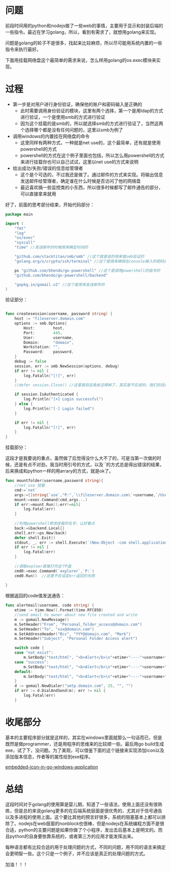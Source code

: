 # 问题

前段时间用的python和nodejs做了一些web的事情，主要用于显示和封装后端的一些指令。最近在学习golang，所以，看到有需求了，就想用golang来实现。

问题是golang的轮子不是很多，找起来比较麻烦，所以尽可能用系统内置的一些指令来执行最好。

下面用挂载网络盘这个最简单的需求来说，怎么样用golang的os.exec模块来实现。



# 过程

- 第一步是对用户进行身份验证，确保他的账户和密码输入是正确的
  - 此时需要调用身份验证的模块，这里有两个选择，第一个是用ldap的方式进行验证，一个是使用smb的方式进行验证
  - 因为这个挂载的是smb的，所以就选择smb的方式进行验证了，当然这两个选择哪个都是没有任何问题的，这里以smb为例了
- 调用windows的内置挂在网络盘的命令
  - 这里同样有两种方式，一种就是net use的，这个最简单，还有就是使用powershell的方式
  - powershell的方式在这个例子里面也包括，所以怎么用powershell的方式来进行挂载你也可以自己试试，这里以net use的方式来说明
- 给出成功/失败/错误的信息给管理者
  - 这个是个可选的，不过我还是做了。通过邮件的方式来实现。将输出信息发送邮件给管理者，确定谁在什么时候是否访问了他的网络盘
  - 最近喜欢搞一些监控类的小东西，所以很多时候都写了邮件通告的部分，可以直接拿来就用

好了，前面的思考部分结束，开始代码部分：

```go
package main

import (
	"fmt"
	"log"
	"os/exec"
	"syscall"
	"time" //发送邮件的时候用来确定时间的

	"github.com/stacktitan/smb/smb" //这个就是说的用来做smb验证的
	"golang.org/x/crypto/ssh/terminal" //这个是用来确保在console输入的密码安全的

	ps "github.com/bhendo/go-powershell" //这个是调用powershell的指令的
	"github.com/bhendo/go-powershell/backend"

	"gopkg.in/gomail.v2" //这个是用来发送邮件的
)
```



验证部分：

```go

func createsession(username, password string) {
	host := "fileserver.domain.com"
	options := smb.Options{
		Host:        host,
		Port:        445,
		User:        username,
		Domain:      "domain",
		Workstation: "",
		Password:    password,
	}
	debug := false
	session, err := smb.NewSession(options, debug)
	if err != nil {
		log.Fatalln("[!]", err)
	}
	//defer session.Close() //这里我将这条给注释掉了，其实是不应该的。我们的目的仅仅是验证用户名和密码，并不需要做其他的事情。

	if session.IsAuthenticated {
		log.Println("[+] Login successful")
	} else {
		log.Println("[-] Login failed")
	}

	if err != nil {
		log.Fatalln("[!]", err)
	}
}
```

挂载部分：

这段才是我要说的重点，虽然做了后觉得没什么大不了的，可是当第一次做的时候，还是有点不对劲，我当时用引号的方式，以及``的方式总是得出错误的结果，后来换成和python一样的用arrary的方式，就是ok了。

```go
func mountfolder(username,password string){
    //net use 挂载
    cmd:=`net`
    args:=[]string{`use`,"P:",`\\fileserver.domain.com\`+username,`/User:`+`domain\`+username,password}
    mount:=exec.Command(cmd,args...)
    if err:=mount.Run();err!=nil{
        log.Fatal(err)
    }
    
    //利用powershell修改挂载的名字，让好看点
    back:=&backend.Local{}
    shell,err:=ps.New(back)
    defer shell.Exit()
    stdout, _, err := shell.Execute(`(New-Object -com shell.application).namespace('P:').self.name='Personal'`)
	if err != nil {
		log.Fatal(err)
	}
    
    //调取exploer直接打开这个P盘
    cmd0:=exec.Command(`explorer`,`P:`)
    cmd0.Run()  //这里不在设定err返回的东西
    
}
```

根据返回的code值发送通告：

```go
func alertmail(username, code string) {
	etime := time.Now().Format(time.RFC850)
	//send email to owner about new file created and write
	m := gomail.NewMessage()
	m.SetHeader("From", "Personal_folder_access@domain.com")
	m.SetHeader("To", "xxx@domain.com")
	m.SetAddressHeader("Bcc", "YYY@domain.com", "Mark")
	m.SetHeader("Subject", "Personal Folder Access alert")

	switch code {
	case "not exist":
		m.SetBody("text/html", "<b>Alert</b>\n"+etime+"----"+username+"---"+"Personal Folder does not exist!")
	case "success":
		m.SetBody("text/html", "<b>Alert</b>\n"+etime+"----"+username+"---"+"Access the Personal Folder")
	default:
		m.SetBody("text/html", "<b>Alert</b>\n"+etime+"----"+username+"---"+"try to access the personl folder")
	}
	d := gomail.NewDialer("smtp.domain.com", 25, "", "")
	if err := d.DialAndSend(m); err != nil {
		log.Fatal(err)
	}
```

# 收尾部分

基本的主要程序部分就是这样的，其实在windows里面就那么一句话而已，但是既然是做programmer，还是用程序的思维来的比较顺一些。最后用go build生成exe，试了下，没问题。为了美观，可以借鉴下面的这个链接来实现添加icon以及添加版本信息，作者等的属性给到exe程序。

[embedded-icon-in-go-windows-application](https://xuri.me/2016/06/15/embedded-icon-in-go-windows-application.html)

# 总结

这段时间对于golang的使用算是婴儿期，知道了一些语法，使用上面还没有很熟练，但是总的来说golang更多的在后端系统层面是很优秀的，尤其对于信号通告以及多进程的使用上面。这个要比其他的预言好很多，系统的阻塞基本上都可以排除了。nodejs在web层面的nonblock也很棒，但是nodejs在系统编程方面不是很合适，python的主要问题是如果你做了个小程序，发出去后基本上是明文的。而且python的自身要依靠系统的，或者第三方的应用才能发挥出来。

每种语言都有比较合适的用于处理问题的方式，不同的问题，用不同的语言来搞定会更明智一些。这个只是一个例子，并不应该是真正的处理问题的方式。

加油！！！